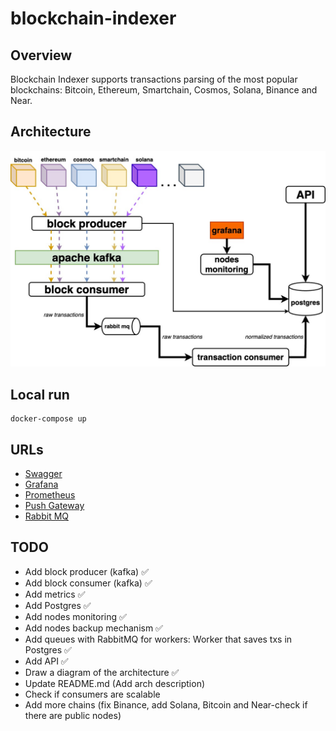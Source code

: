 # blockchain-indexer

## Overview

Blockchain Indexer supports transactions parsing of the most popular blockchains: Bitcoin, Ethereum, Smartchain, Cosmos, Solana, Binance and Near.

## Architecture

<p align="center"><img src="assets/architecture.jpg" alt="Architecture" title="Architecture"></p>

## Local run

```shell
docker-compose up
```

## URLs

- [Swagger](http://localhost:8420/docs/index.html)
- [Grafana](http://localhost:3000)
- [Prometheus](http://localhost:9090)
- [Push Gateway](http://localhost:9091)
- [Rabbit MQ](http://localhost:15672)

## TODO

- Add block producer (kafka) ✅
- Add block consumer (kafka) ✅
- Add metrics ✅
- Add Postgres ✅
- Add nodes monitoring ✅
- Add nodes backup mechanism ✅
- Add queues with RabbitMQ for workers: Worker that saves txs in Postgres ✅
- Add API ✅
- Draw a diagram of the architecture ✅
- Update README.md (Add arch description)
- Check if consumers are scalable
- Add more chains (fix Binance, add Solana, Bitcoin and Near-check if there are public nodes)

